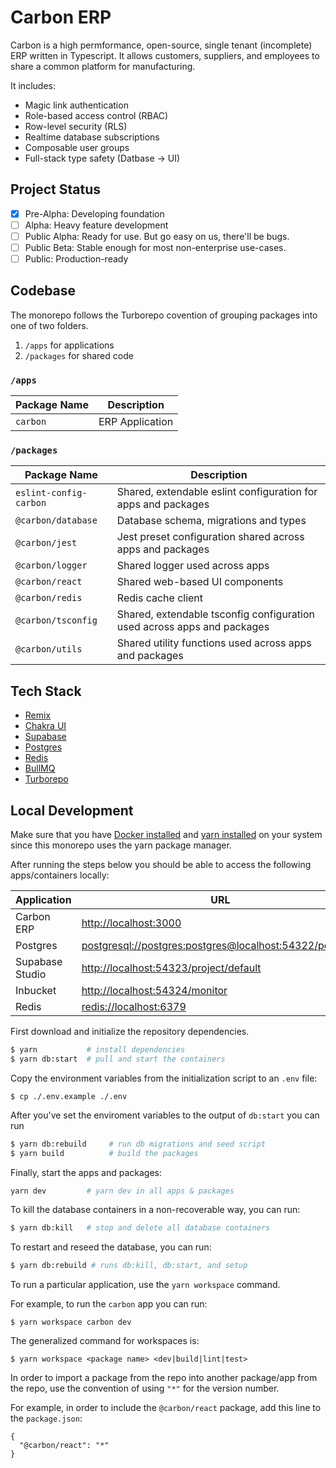 # Carbon ERP

Carbon is a high permformance, open-source, single tenant (incomplete) ERP written in Typescript. It allows customers, suppliers, and employees to share a common platform for manufacturing.

It includes:

- Magic link authentication
- Role-based access control (RBAC)
- Row-level security (RLS)
- Realtime database subscriptions
- Composable user groups
- Full-stack type safety (Datbase → UI)

## Project Status

- [x] Pre-Alpha: Developing foundation
- [ ] Alpha: Heavy feature development
- [ ] Public Alpha: Ready for use. But go easy on us, there'll be bugs.
- [ ] Public Beta: Stable enough for most non-enterprise use-cases.
- [ ] Public: Production-ready

## Codebase

The monorepo follows the Turborepo covention of grouping packages into one of two folders.

1. `/apps` for applications
2. `/packages` for shared code

### `/apps`

| Package Name | Description     |
| ------------ | --------------- |
| `carbon`     | ERP Application |

### `/packages`

| Package Name           | Description                                                             |
| ---------------------- | ----------------------------------------------------------------------- |
| `eslint-config-carbon` | Shared, extendable eslint configuration for apps and packages           |
| `@carbon/database`     | Database schema, migrations and types                                   |
| `@carbon/jest`         | Jest preset configuration shared across apps and packages               |
| `@carbon/logger`       | Shared logger used across apps                                          |
| `@carbon/react`        | Shared web-based UI components                                          |
| `@carbon/redis`        | Redis cache client                                                      |
| `@carbon/tsconfig`     | Shared, extendable tsconfig configuration used across apps and packages |
| `@carbon/utils`        | Shared utility functions used across apps and packages                  |

## Tech Stack

- [Remix](https://remix.run)
- [Chakra UI](https://chakra-ui.com/)
- [Supabase](https://supabase.com/)
- [Postgres](https://postgresql.org/)
- [Redis](https://redis.io)
- [BullMQ](https://docs.bullmq.io)
- [Turborepo](https://turbo.build)

## Local Development

Make sure that you have [Docker installed](https://docs.docker.com/desktop/install/mac-install/) and [yarn installed](https://yarnpkg.com/lang/en/docs/install/#debian-stable)
on your system since this monorepo uses the yarn package manager.

After running the steps below you should be able to access the following apps/containers locally:

| Application     | URL                                                                                                                |
| --------------- | ------------------------------------------------------------------------------------------------------------------ |
| Carbon ERP      | [http://localhost:3000](http://localhost:3000)                                                                     |
| Postgres        | [postgresql://postgres:postgres@localhost:54322/postgres](postgresql://postgres:postgres@localhost:54322/postgres) |
| Supabase Studio | [http://localhost:54323/project/default](http://localhost:54323/project/default)                                   |
| Inbucket        | [http://localhost:54324/monitor](http://localhost:54324/monitor)                                                   |
| Redis           | [redis://localhost:6379](redis://localhost:6379)                                                                   |

First download and initialize the repository dependencies.

```bash
$ yarn           # install dependencies
$ yarn db:start  # pull and start the containers
```

Copy the environment variables from the initialization script to an `.env` file:

```
$ cp ./.env.example ./.env
```

After you've set the enviroment variables to the output of `db:start` you can run

```bash
$ yarn db:rebuild     # run db migrations and seed script
$ yarn build          # build the packages
```

Finally, start the apps and packages:

```bash
yarn dev         # yarn dev in all apps & packages
```

To kill the database containers in a non-recoverable way, you can run:

```bash
$ yarn db:kill   # stop and delete all database containers
```

To restart and reseed the database, you can run:

```bash
$ yarn db:rebuild # runs db:kill, db:start, and setup
```

To run a particular application, use the `yarn workspace` command.

For example, to run the `carbon` app you can run:

```
$ yarn workspace carbon dev
```

The generalized command for workspaces is:

```
$ yarn workspace <package name> <dev|build|lint|test>
```

In order to import a package from the repo into another package/app from
the repo, use the convention of using `"*"` for the version number.

For example, in order to include the `@carbon/react` package, add this line
to the `package.json`:

```
{
  "@carbon/react": "*"
}
```

